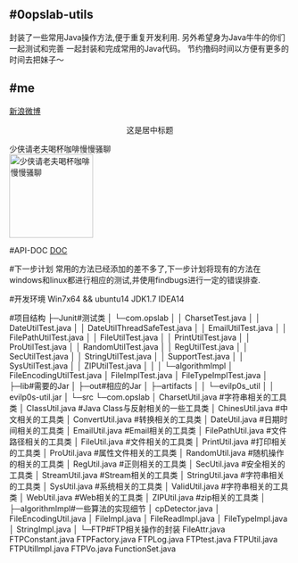 #0opslab-utils
---
封装了一些常用Java操作方法,便于重复开发利用.
另外希望身为Java牛牛的你们一起测试和完善 一起封装和完成常用的Java代码。
节约撸码时间以方便有更多的时间去把妹子～<br>

#me
---
[新浪微博](http://weibo.com/5204661479)
<p align = "center">这是居中标题</p>
少侠请老夫喝杯咖啡慢慢骚聊<br>
<img src="http://0opslab.com/0opslab%20util_files/90f1d25e7a6c3a956bf59bb8fb66318e.png"
 height="150" width="150" alt="少侠请老夫喝杯咖啡慢慢骚聊"/>


#API-DOC
[DOC](http://0opslab.com/0opslabutil.html)

#下一步计划
常用的方法已经添加的差不多了,下一步计划将现有的方法在windows和linux都进行相应的测试,并使用findbugs进行一定的错误排查.

#开发环境
    Win7x64 && ubuntu14
    JDK1.7
    IDEA14

#项目结构
    ├─Junit#测试类
    │  └─com.opslab
    │      │  CharsetTest.java
    │      │  DateUtilTest.java
    │      │  DateUtilThreadSafeTest.java
    │      │  EmailUtilTest.java
    │      │  FilePathUtilTest.java
    │      │  FileUtilTest.java
    │      │  PrintUtilTest.java
    │      │  ProUtilTest.java
    │      │  RandomUtilTest.java
    │      │  RegUtilTest.java
    │      │  SecUtilTest.java
    │      │  StringUtilTest.java
    │      │  SupportTest.java
    │      │  SysUtilTest.java
    │      │  ZIPUtilTest.java
    │      │
    │      └─algorithmImpl
    │              FileEncodingUtilTest.java
    │              FileImplTest.java
    │              FileTypeImplTest.java
    │
    ├─lib#需要的Jar
    │
    ├─out#相应的Jar
    │  ├─artifacts
    │  │  └─evilp0s_util
    │  │          evilp0s-util.jar
    │
    └─src
        └─com.opslab
            │  CharsetUtil.java     #字符串相关的工具类
            │  ClassUtil.java       #Java Class与反射相关的一些工具类
            │  ChinesUtil.java      #中文相关的工具类
            │  ConvertUtil.java     #转换相关的工具类
            │  DateUtil.java        #日期时间相关的工具类
            │  EmailUtil.java       #Email相关的工具类
            │  FilePathUtil.java    #文件路径相关的工具类
            │  FileUtil.java        #文件相关的工具类
            │  PrintUtil.java       #打印相关的工具类
            │  ProUtil.java         #属性文件相关的工具类
            │  RandomUtil.java      #随机操作的相关的工具类
            │  RegUtil.java         #正则相关的工具类
            │  SecUtil.java         #安全相关的工具类
            │  StreamUtil.java      #Stream相关的工具类
            │  StringUtil.java      #字符串相关的工具类
            │  SysUtil.java         #系统相关的工具类
            │  ValidUtil.java       #字符串相关的工具类
            │  WebUtil.java         #Web相关的工具类
            │  ZIPUtil.java         #zip相关的工具类
            │
            ├─algorithmImpl#一些算法的实现细节
            │      cpDetector.java
            │      FileEncodingUtil.java
            │      FileImpl.java
            │      FileReadImpl.java
            │      FileTypeImpl.java
            │      StringImpl.java
            │
            └─FTP#FTP相关操作的封装
                    FileAttr.java
                    FTPConstant.java
                    FTPFactory.java
                    FTPLog.java
                    FTPtest.java
                    FTPUtil.java
                    FTPUtilImpl.java
                    FTPVo.java
                    FunctionSet.java